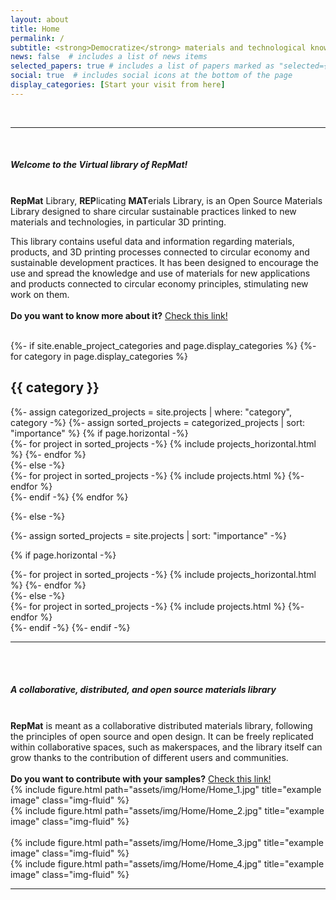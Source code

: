 ```yaml
---
layout: about
title: Home
permalink: /
subtitle: <strong>Democratize</strong> materials and technological knowledge.
news: false  # includes a list of news items
selected_papers: true # includes a list of papers marked as "selected={true}"
social: true  # includes social icons at the bottom of the page
display_categories: [Start your visit from here]
---
```

<br>
<hr>
<br>
<h5><i>Welcome to the Virtual library of Rep<strong>Mat!</strong></i></h5>
<br>
<strong>RepMat</strong> Library, <strong>REP</strong>licating <strong>MAT</strong>erials Library, is an Open Source Materials Library designed to share circular sustainable practices linked to new materials and technologies, in particular 3D printing.

This library contains useful data and information regarding materials, products, and 3D printing processes connected to circular economy and sustainable development practices. It has been designed to encourage the use and spread the knowledge and use of materials for new applications and products connected to circular economy principles, stimulating new work on them.
<br><br>
<strong>Do you want to know more about it?</strong> <a href="/about/" target="_self">Check this link!</a>
<br>
<br>


<!-- pages/projects.md -->
<div class="projects">
{%- if site.enable_project_categories and page.display_categories %}
  <!-- Display categorized projects -->
  {%- for category in page.display_categories %}
  <h2 class="category">{{ category }}</h2>
  {%- assign categorized_projects = site.projects | where: "category", category -%}
  {%- assign sorted_projects = categorized_projects | sort: "importance" %}
  <!-- Generate cards for each project -->
  {% if page.horizontal -%}
  <div class="container">
    <div class="row row-cols-2">
    {%- for project in sorted_projects -%}
      {% include projects_horizontal.html %}
    {%- endfor %}
    </div>
  </div>
  {%- else -%}
  <div class="grid">
    {%- for project in sorted_projects -%}
      {% include projects.html %}
    {%- endfor %}
  </div>
  {%- endif -%}
  {% endfor %}

{%- else -%}
<!-- Display projects without categories -->
  {%- assign sorted_projects = site.projects | sort: "importance" -%}
  <!-- Generate cards for each project -->
  {% if page.horizontal -%}
  <div class="container">
    <div class="row row-cols-2">
    {%- for project in sorted_projects -%}
      {% include projects_horizontal.html %}
    {%- endfor %}
    </div>
  </div>
  {%- else -%}
  <div class="grid">
    {%- for project in sorted_projects -%}
      {% include projects.html %}
    {%- endfor %}
  </div>
  {%- endif -%}
{%- endif -%}
</div>

<hr>

<br>
<br>
<h5><i>A <strong>collaborative</strong>, <strong>distributed</strong>, and <strong>open source</strong> materials library</i></h5>
<br>
<strong>RepMat</strong> is meant as a collaborative distributed materials library, following the principles of open source and open design. It can be freely replicated within collaborative spaces, such as makerspaces, and the library itself can grow thanks to the contribution of different users and communities.
<br><br>
<strong>Do you want to contribute with your samples?</strong> <a href="/joinus/" target="_self">Check this link!</a>

<br>
<div class="row justify-content-sm-center">
  <div class="col-sm-8 mt-3 mt-md-0">
    {% include figure.html path="assets/img/Home/Home_1.jpg" title="example image" class="img-fluid" %}
    </div>
    <div class="col-sm-4 mt-3 mt-md-0">
        {% include figure.html path="assets/img/Home/Home_2.jpg" title="example image" class="img-fluid" %}
    </div>
</div>
<br>
<div class="row justify-content-sm-center">
    <div class="col-sm-4 mt-3 mt-md-0">
        {% include figure.html path="assets/img/Home/Home_3.jpg" title="example image" class="img-fluid" %}
    </div>
    <div class="col-sm-8 mt-3 mt-md-0">
        {% include figure.html path="assets/img/Home/Home_4.jpg" title="example image" class="img-fluid" %}
    </div>
</div>
<hr>


<br>
<br>
